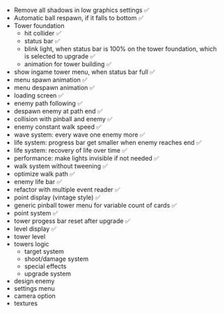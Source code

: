 - Remove all shadows in low graphics settings ✅
- Automatic ball respawn, if it falls to bottom ✅
- Tower foundation
  - hit collider ✅
  - status bar ✅
  - blink light, when status bar is 100% on the tower foundation, which is selected to upgrade ✅
  - animation for tower building ✅
- show ingame tower menu, when status bar full ✅
- menu spawn animation ✅
- menu despawn animation ✅
- loading screen ✅
- enemy path following ✅
- despawn enemy at path end ✅
- collision with pinball and enemy ✅
- enemy constant walk speed ✅
- wave system: every wave one enemy more ✅
- life system: progress bar get smaller when enemy reaches end ✅
- life system: recovery of life over time ✅
- performance: make lights invisible if not needed ✅
- walk system without tweening ✅
- optimize walk path ✅
- enemy life bar ✅
- refactor with multiple event reader ✅
- point display (vintage style) ✅
- generic pinball tower menu for variable count of cards ✅
- point system ✅
- tower progess bar reset after upgrade ✅
- level display ✅
- tower level
- towers logic
  - target system
  - shoot/damage system
  - special effects
  - upgrade system
- design enemy
- settings menu
- camera option
- textures
